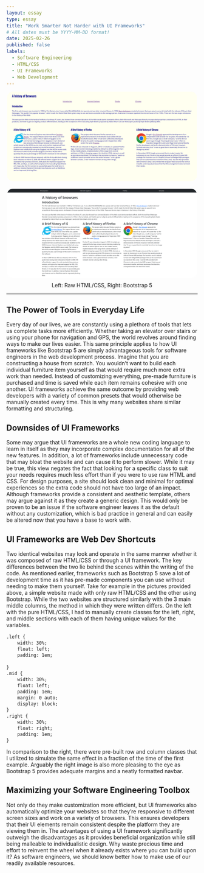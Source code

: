 ```yaml
---
layout: essay
type: essay
title: "Work Smarter Not Harder with UI Frameworks"
# All dates must be YYYY-MM-DD format!
date: 2025-02-26
published: false
labels:
  - Software Engineering
  - HTML/CSS
  - UI Frameworks
  - Web Development
---
```


<div style="display: flex; justify-content: center; gap: 20px; align-items: center; flex-wrap: wrap;">
  <img src="../img/raw-html-css.png" alt="Raw HTML/CSS" style="width: 500px; border-radius: 15px;">
  <img src="../img/bootstrap5.png" alt="Bootstrap5" style="width: 500px; border-radius: 15px;">
</div>
<p style="text-align: center; margin-top: 10px;">Left: Raw HTML/CSS, Right: Bootstrap 5</p>

<hr>

## The Power of Tools in Everyday Life
Every day of our lives, we are constantly using a plethora of tools that lets us complete tasks more efficiently. Whether taking an elevator over stairs or using your phone for navigation and GPS, the world revolves around finding ways to make our lives easier. This same principle applies to how UI frameworks like Bootstrap 5 are simply advantageous tools for software engineers in the web development process. Imagine that you are constructing a house from scratch. You wouldn’t want to build each individual furniture item yourself as that would require much more extra work than needed. Instead of customizing everything, pre-made furniture is purchased and time is saved while each item remains cohesive with one another. UI frameworks achieve the same outcome by providing web developers with a variety of common presets that would otherwise be manually created every time. This is why many websites share similar formatting and structuring. 

## Downsides of UI Frameworks
Some may argue that UI frameworks are a whole new coding language to learn in itself as they may incorporate complex documentation for all of the new features. In addition, a lot of frameworks include unnecessary code that may bloat the website and can cause it to perform slower. While it may be true, this view negates the fact that looking for a specific class to suit your needs requires much less effort than if you were to use raw HTML and CSS. For design purposes, a site should look clean and minimal for optimal experiences so the extra code should not have too large of an impact. Although frameworks provide a consistent and aesthetic template, others may argue against it as they create a generic design. This would only be proven to be an issue if the software engineer leaves it as the default without any customization, which is bad practice in general and can easily be altered now that you have a base to work with. 

## UI Frameworks are Web Dev Shortcuts
Two identical websites may look and operate in the same manner whether it was composed of raw HTML/CSS or through a UI framework. The key differences between the two lie behind the scenes within the writing of the code. As mentioned earlier, frameworks such as Bootstrap 5 save a lot of development time as it has pre-made components you can use without needing to make them yourself. Take for example in the pictures provided above, a simple website made with only raw HTML/CSS and the other using Bootstrap. While the two websites are structured similarly with the 3 main middle columns, the method in which they were written differs. On the left with the pure HTML/CSS, I had to manually create classes for the left, right, and middle sections with each of them having unique values for the variables.
```
.left {
    width: 30%;
    float: left;
    padding: 1em;

}
.mid {
    width: 30%;
    float: left;
    padding: 1em;
    margin: 0 auto;
    display: block; 
}
.right {
    width: 30%;
    float: right;
    padding: 1em;
}
```
In comparison to the right, there were pre-built row and column classes that I utilized to simulate the same effect in a fraction of the time of the first example. Arguably the right image is also more pleasing to the eye as Bootstrap 5 provides adequate margins and a neatly formatted navbar.

## Maximizing your Software Engineering Toolbox
Not only do they make customization more efficient, but UI frameworks also automatically optimize your websites so that they’re responsive to different screen sizes and work on a variety of browsers. This ensures developers that their UI elements remain consistent despite the platform they are viewing them in. The advantages of using a UI framework significantly outweigh the disadvantages as it provides beneficial organization while still being malleable to individualistic design. Why waste precious time and effort to reinvent the wheel when it already exists where you can build upon it? As software engineers, we should know better how to make use of our readily available resources.
